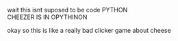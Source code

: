 wait this isnt suposed to be code
PYTHON\
CHEEZER IS IN OPYTHINON

okay so this is like a really bad clicker game about cheese
